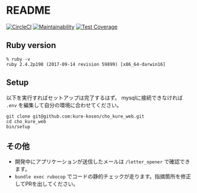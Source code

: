 # README

[![CircleCI](https://circleci.com/gh/kure-kosen/cho_kure_web/tree/feature%2Fdev.svg?style=svg)](https://circleci.com/gh/kure-kosen/cho_kure_web/tree/feature%2Fdev)
[![Maintainability](https://api.codeclimate.com/v1/badges/cef3c1298621fa26dd1c/maintainability)](https://codeclimate.com/github/kure-kosen/cho_kure_web/maintainability)
[![Test Coverage](https://api.codeclimate.com/v1/badges/cef3c1298621fa26dd1c/test_coverage)](https://codeclimate.com/github/kure-kosen/cho_kure_web/test_coverage)

## Ruby version
```
% ruby -v
ruby 2.4.2p198 (2017-09-14 revision 59899) [x86_64-darwin16]
```

## Setup
以下を実行すればセットアップは完了するはず。
mysqlに接続できなければ `.env` を編集して自分の環境に合わせてください。
```
git clone git@github.com:kure-kosen/cho_kure_web.git
cd cho_kure_web
bin/setup
```

## その他
* 開発中にアプリケーションが送信したメールは `/letter_opener` で確認できます。
* `bundle exec rubocop` でコードの静的チェックが走ります。指摘箇所を修正してPRを出してください。
